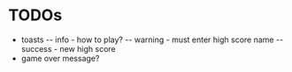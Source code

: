 # TODOs

- toasts
-- info - how to play?
-- warning - must enter high score name
-- success - new high score
- game over message?
